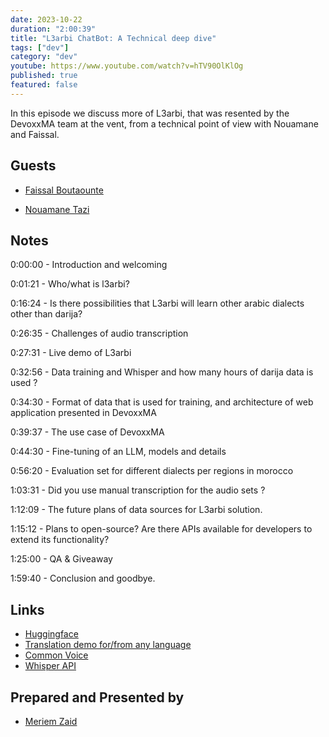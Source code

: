 ```yaml
---
date: 2023-10-22
duration: "2:00:39"
title: "L3arbi ChatBot: A Technical deep dive"
tags: ["dev"]
category: "dev"
youtube: https://www.youtube.com/watch?v=hTV90OlKlOg
published: true
featured: false
---
```


In this episode we discuss more of L3arbi, that was resented by the DevoxxMA team at the vent, from a technical point of view with Nouamane and Faissal.

## Guests

- [Faissal Boutaounte](https://twitter.com/bfaissal)

- [Nouamane Tazi](https://www.linkedin.com/in/nouamanetazi/)

## Notes

0:00:00 - Introduction and welcoming

0:01:21 - Who/what is l3arbi?

0:16:24 - Is there possibilities that L3arbi will learn other arabic dialects other than darija?

0:26:35 - Challenges of audio transcription

0:27:31 - Live demo of L3arbi

0:32:56 - Data training and Whisper and how many hours of darija data is used ?

0:34:30 - Format of data that is used for training, and architecture of web application presented in DevoxxMA

0:39:37 - The use case of DevoxxMA

0:44:30 - Fine-tuning of an LLM, models and details

0:56:20 - Evaluation set for different dialects per regions in morocco

1:03:31 - Did you use manual transcription for the audio sets ?

1:12:09 - The future plans of data sources for L3arbi solution.

1:15:12 - Plans to open-source? Are there APIs available for developers to extend its functionality?

1:25:00 - QA & Giveaway

1:59:40 - Conclusion and goodbye.

## Links

- [Huggingface](https://huggingface.co/spaces/coqui/xtts)
- [Translation demo for/from any language](https://huggingface.co/spaces/Geonmo/nllb-translation-demo)
- [Common Voice](https://commonvoice.mozilla.org/)
- [Whisper API](https://whisperapi.com/)

## Prepared and Presented by

- [Meriem Zaid](https://twitter.com/_iMeriem)
